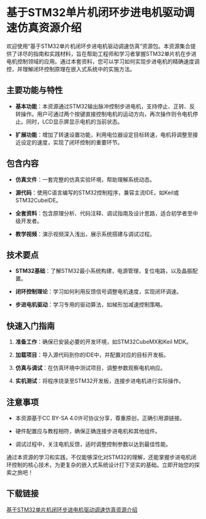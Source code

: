 # 基于STM32单片机闭环步进电机驱动调速仿真资源介绍

欢迎使用“基于STM32单片机闭环步进电机驱动调速仿真”资源包。本资源集合提供了详尽的指南和实践材料，旨在帮助工程师和学习者掌握STM32单片机在步进电机控制领域的应用。通过本套资料，您可以学习如何实现步进电机的精确速度调控，并理解闭环控制原理在嵌入式系统中的实施方法。

## 主要功能与特性

- **基本功能**：本资源通过STM32输出脉冲控制步进电机，支持停止、正转、反转操作。用户可通过两个按键直接控制电机的运动方向，再次操作则令电机停止。同时，LCD显示屏显示电机的当前状态。

- **扩展功能**：增加了转速设置功能，利用电位器设定目标转速，电机将调整至接近设定的速度，实现了闭环控制的重要环节。

## 包含内容

- **仿真文件**：一套完整的仿真实验环境，帮助理解系统动态。
  
- **源代码**：使用C语言编写的STM32控制程序，兼容主流IDE，如Keil或STM32CubeIDE。
  
- **全套资料**：包含原理分析、代码注释、调试指南及设计思路，适合初学者至中级开发者。
  
- **教学视频**：演示视频深入浅出，展示系统搭建与调试过程。

## 技术要点

- **STM32基础**：了解STM32最小系统构建，电源管理，复位电路，以及晶振配置。
  
- **闭环控制理论**：学习如何利用反馈信号调整电机速度，实现闭环调速。

- **步进电机驱动**：学习专用的驱动算法，如梯形加减速控制策略。

## 快速入门指南

1. **准备工作**：确保已安装必要的开发环境，如STM32CubeMX和Keil MDK。
   
2. **加载项目**：导入源代码到你的IDE中，并配置对应的目标开发板。

3. **仿真与调试**：在仿真环境中测试项目，调整参数观察电机响应。

4. **实机测试**：将程序烧录至STM32开发板，连接步进电机进行实际操作。

## 注意事项

- 本资源基于CC BY-SA 4.0许可协议分享，尊重原创，正确引用源链接。
  
- 硬件配置应与教程相符，确保正确连接步进电机和其他组件。

- 调试过程中，关注电机反馈，适时调整控制参数以达到最佳性能。

通过本资源的学习和实践，不仅能够深化对STM32的理解，还能掌握步进电机闭环控制的核心技术，为更复杂的嵌入式系统设计打下坚实的基础。立即开始您的探索之旅吧！

## 下载链接

[基于STM32单片机闭环步进电机驱动调速仿真资源介绍](https://pan.quark.cn/s/16a32b0ce0ff)